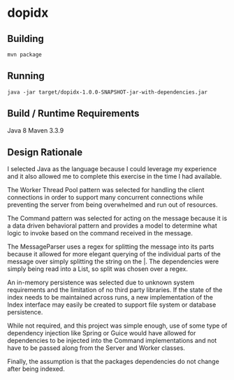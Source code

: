 # dopidx

## Building
```
mvn package
```

## Running
```
java -jar target/dopidx-1.0.0-SNAPSHOT-jar-with-dependencies.jar 
```

## Build / Runtime Requirements
Java 8
Maven 3.3.9

## Design Rationale
I selected Java as the language because I could leverage my experience and it also allowed me to complete this exercise in the time I had available.

The Worker Thread Pool pattern was selected for handling the client connections in order to support many concurrent connections while preventing the server from being overwhelmed and run out of resources.

The Command pattern was selected for acting on the message because it is a data driven behavioral pattern and provides a model to determine what logic to invoke based on the command received in the message.

The MessageParser uses a regex for splitting the message into its parts because it allowed for more elegant querying of the individual parts of the message over simply splitting the string on the |.  The dependencies were simply being read into a List, so split was chosen over a regex.

An in-memory persistence was selected due to unknown system requirements and the limitation of no third party libraries.  If the state of the index needs to be maintained across runs, a new implementation of the Index interface may easily be created to support file system or database persistence.

While not required, and this project was simple enough, use of some type of dependency injection like Spring or Guice would have allowed for dependencies to be injected into the Command implementations and not have to be passed along from the Server and Worker classes.

Finally, the assumption is that the packages dependencies do not change after being indexed.
